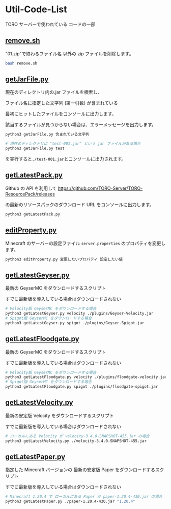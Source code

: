 # Util-Code-List

TORO サーバーで使われている コードの一部

## [remove.sh](/remove.sh)

"01.zip"で終わるファイル名 以外の zip ファイルを削除します。

```sh
bash remove.sh
```

## [getJarFile.py](/getJarFile.py)

現在のディレクトリ内の.jar ファイルを検索し、

ファイル名に指定した文字列 (第一引数) が含まれている

最初にヒットしたファイルをコンソールに出力します。

該当するファイルが見つからない場合は、エラーメッセージを出力します。

```sh
python3 getJarFile.py 含まれている文字列
```

```sh
# 現在のディレクトリに "test-001.jar" という jar ファイルがある場合
python3 getJarFile.py test
```

を実行すると`./test-001.jar`とコンソールに出力されます。

## [getLatestPack.py](/getLatestPack.py)

Github の API を利用して <https://github.com/TORO-Server/TORO-ResourcePack/releases>

の最新のリソースパックのダウンロード URL をコンソールに出力します。

```sh
python3 getLatestPack.py
```

## [editProperty.py](/editProperty.py)

Minecraft のサーバーの設定ファイル `server.properties` のプロパティを変更します。

```sh
python3 editProperty.py 変更したいプロパティ 設定したい値
```

## [getLatestGeyser.py](/getLatestGeyser.py)

最新の GeyserMC をダウンロードするスクリプト

すでに最新版を導入している場合はダウンロードされない

```sh
# Velocity版 GeyserMC をダウンロードする場合
python3 getLatestGeyser.py velocity ./plugins/Geyser-Velocity.jar
# Spigot版 GeyserMC をダウンロードする場合
python3 getLatestGeyser.py spigot ./plugins/Geyser-Spigot.jar
```

## [getLatestFloodgate.py](/getLatestFloodgate.py)

最新の GeyserMC をダウンロードするスクリプト

すでに最新版を導入している場合はダウンロードされない

```sh
# Velocity版 GeyserMC をダウンロードする場合
python3 getLatestFloodgate.py velocity ./plugins/floodgate-velocity.jar
# Spigot版 GeyserMC をダウンロードする場合
python3 getLatestFloodgate.py spigot ./plugins/floodgate-spigot.jar
```

## [getLatestVelocity.py](/getLatestVelocity.py)

最新の安定版 Velocity をダウンロードするスクリプト

すでに最新版を導入している場合はダウンロードされない

```sh
# ローカルにある Velocity が velocity-3.4.0-SNAPSHOT-455.jar の場合
python3 getLatestVelocity.py ./velocity-3.4.0-SNAPSHOT-455.jar
```

## [getLatestPaper.py](/getLatestPaper.py)

指定した Minecraft バージョンの 最新の安定版 Paper をダウンロードするスクリプト

すでに最新版を導入している場合はダウンロードされない

```sh
# Minecraft 1.20.4 で ローカルにある Paper が paper-1.20.4-430.jar の場合
python3 getLatestPaper.py ./paper-1.20.4-430.jar "1.20.4"
```
